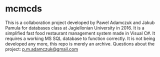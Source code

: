 # mcmcds

This is a collaboration project developed by Pawel Adamczuk and Jakub Pamula for databases class at Jagiellonian University in 2016. 
It is a simplified fast food restaurant management system made in Visual C#. It requires a working MS SQL database to function correctly.
It is not being developed any more, this repo is merely an archive. 
Questions about the project: p.m.adamczuk@gmail.com
